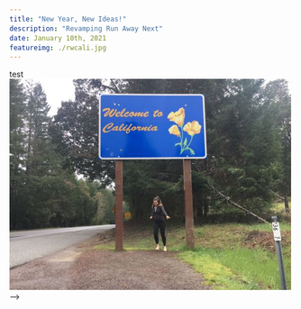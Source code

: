 ```yaml
---
title: "New Year, New Ideas!"
description: "Revamping Run Away Next"
date: January 10th, 2021
featureimg: ./rwcali.jpg
---
```


test
![](./rwcali.jpg)
 -->













